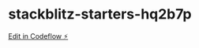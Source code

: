 # stackblitz-starters-hq2b7p

[Edit in Codeflow ⚡️](https://stackblitz.com/~/github.com/VamshiPidugu/stackblitz-starters-hq2b7p)